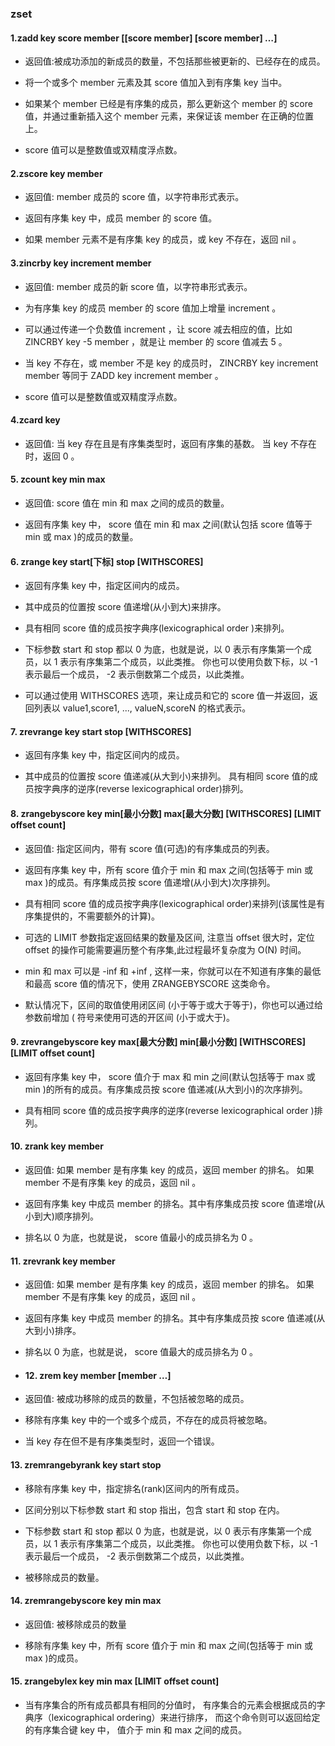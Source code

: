 ### zset

#### 1.zadd key score member [[score member] [score member] …]

- 返回值:被成功添加的新成员的数量，不包括那些被更新的、已经存在的成员。
    
- 将一个或多个 member 元素及其 score 值加入到有序集 key 当中。
  
- 如果某个 member 已经是有序集的成员，那么更新这个 member 的 score 值，并通过重新插入这个 member 元素，来保证该 member 在正确的位置上。
   
- score 值可以是整数值或双精度浮点数。

#### 2.zscore key member

- 返回值: member 成员的 score 值，以字符串形式表示。
     
- 返回有序集 key 中，成员 member 的 score 值。
  
- 如果 member 元素不是有序集 key 的成员，或 key 不存在，返回 nil 。

#### 3.zincrby key increment member

- 返回值: member 成员的新 score 值，以字符串形式表示。
     
- 为有序集 key 的成员 member 的 score 值加上增量 increment 。
  
- 可以通过传递一个负数值 increment ，让 score 减去相应的值，比如 ZINCRBY key -5 member ，就是让 member 的 score 值减去 5 。
  
- 当 key 不存在，或 member 不是 key 的成员时， ZINCRBY key increment member 等同于 ZADD key increment member 。
  
- score 值可以是整数值或双精度浮点数。

#### 4.zcard key

- 返回值: 当 key 存在且是有序集类型时，返回有序集的基数。 当 key 不存在时，返回 0 。

#### 5. zcount key min max

- 返回值: score 值在 min 和 max 之间的成员的数量。
     
- 返回有序集 key 中， score 值在 min 和 max 之间(默认包括 score 值等于 min 或 max )的成员的数量。


#### 6. zrange key start[下标] stop [WITHSCORES]

- 返回有序集 key 中，指定区间内的成员。
   
- 其中成员的位置按 score 值递增(从小到大)来排序。
   
- 具有相同 score 值的成员按字典序(lexicographical order )来排列。
   
- 下标参数 start 和 stop 都以 0 为底，也就是说，以 0 表示有序集第一个成员，以 1 表示有序集第二个成员，以此类推。 你也可以使用负数下标，以 -1 表示最后一个成员， -2 表示倒数第二个成员，以此类推。
  
- 可以通过使用 WITHSCORES 选项，来让成员和它的 score 值一并返回，返回列表以 value1,score1, ..., valueN,scoreN 的格式表示。
   
#### 7. zrevrange key start stop [WITHSCORES]

- 返回有序集 key 中，指定区间内的成员。
  
- 其中成员的位置按 score 值递减(从大到小)来排列。 具有相同 score 值的成员按字典序的逆序(reverse lexicographical order)排列。

#### 8. zrangebyscore key min[最小分数] max[最大分数] [WITHSCORES] [LIMIT offset count]

- 返回值: 指定区间内，带有 score 值(可选)的有序集成员的列表。
     
- 返回有序集 key 中，所有 score 值介于 min 和 max 之间(包括等于 min 或 max )的成员。有序集成员按 score 值递增(从小到大)次序排列。
   
- 具有相同 score 值的成员按字典序(lexicographical order)来排列(该属性是有序集提供的，不需要额外的计算)。
   
- 可选的 LIMIT 参数指定返回结果的数量及区间, 注意当 offset 很大时，定位 offset 的操作可能需要遍历整个有序集,此过程最坏复杂度为 O(N) 时间。

- min 和 max 可以是 -inf 和 +inf , 这样一来，你就可以在不知道有序集的最低和最高 score 值的情况下，使用 ZRANGEBYSCORE 这类命令。
   
- 默认情况下，区间的取值使用闭区间 (小于等于或大于等于)，你也可以通过给参数前增加 ( 符号来使用可选的开区间 (小于或大于)。
   


#### 9. zrevrangebyscore key max[最大分数] min[最小分数] [WITHSCORES] [LIMIT offset count]

- 返回有序集 key 中， score 值介于 max 和 min 之间(默认包括等于 max 或 min )的所有的成员。有序集成员按 score 值递减(从大到小)的次序排列。
   
- 具有相同 score 值的成员按字典序的逆序(reverse lexicographical order )排列。


#### 10. zrank key member

- 返回值: 如果 member 是有序集 key 的成员，返回 member 的排名。 如果 member 不是有序集 key 的成员，返回 nil 。
     
- 返回有序集 key 中成员 member 的排名。其中有序集成员按 score 值递增(从小到大)顺序排列。
   
- 排名以 0 为底，也就是说， score 值最小的成员排名为 0 。

#### 11. zrevrank key member

- 返回值: 如果 member 是有序集 key 的成员，返回 member 的排名。 如果 member 不是有序集 key 的成员，返回 nil 。
     
- 返回有序集 key 中成员 member 的排名。其中有序集成员按 score 值递减(从大到小)排序。
   
- 排名以 0 为底，也就是说， score 值最大的成员排名为 0 。
   

- #### 12. zrem key member [member …]

- 返回值: 被成功移除的成员的数量，不包括被忽略的成员。
     
- 移除有序集 key 中的一个或多个成员，不存在的成员将被忽略。
   
- 当 key 存在但不是有序集类型时，返回一个错误。
  


#### 13. zremrangebyrank key start stop

- 移除有序集 key 中，指定排名(rank)区间内的所有成员。
   
- 区间分别以下标参数 start 和 stop 指出，包含 start 和 stop 在内。
   
- 下标参数 start 和 stop 都以 0 为底，也就是说，以 0 表示有序集第一个成员，以 1 表示有序集第二个成员，以此类推。 你也可以使用负数下标，以 -1 表示最后一个成员， -2 表示倒数第二个成员，以此类推。
   
- 被移除成员的数量。

#### 14. zremrangebyscore key min max

- 返回值: 被移除成员的数量

- 移除有序集 key 中，所有 score 值介于 min 和 max 之间(包括等于 min 或 max )的成员。

#### 15. zrangebylex  key min max [LIMIT offset count]

- 当有序集合的所有成员都具有相同的分值时， 有序集合的元素会根据成员的字典序（lexicographical ordering）来进行排序， 而这个命令则可以返回给定的有序集合键 key 中， 值介于 min 和 max 之间的成员。
